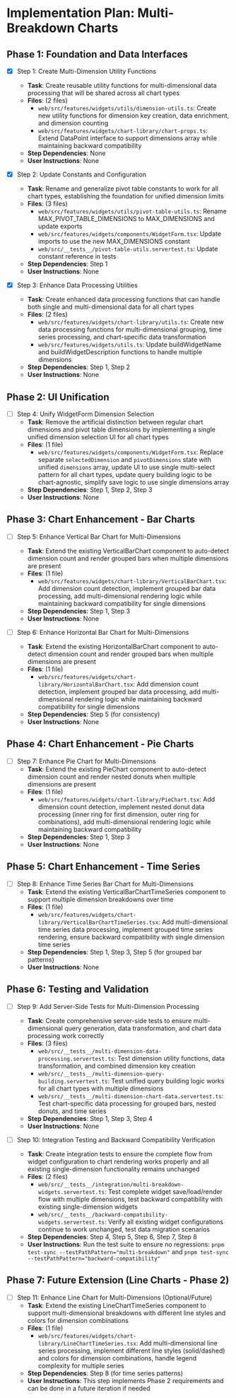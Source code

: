 # Implementation Plan: Multi-Breakdown Charts

## Phase 1: Foundation and Data Interfaces

- [x] Step 1: Create Multi-Dimension Utility Functions
  - **Task**: Create reusable utility functions for multi-dimensional data processing that will be shared across all chart types
  - **Files**: (2 files)
    - `web/src/features/widgets/utils/dimension-utils.ts`: Create new utility functions for dimension key creation, data enrichment, and dimension counting
    - `web/src/features/widgets/chart-library/chart-props.ts`: Extend DataPoint interface to support dimensions array while maintaining backward compatibility
  - **Step Dependencies**: None
  - **User Instructions**: None

- [x] Step 2: Update Constants and Configuration
  - **Task**: Rename and generalize pivot table constants to work for all chart types, establishing the foundation for unified dimension limits
  - **Files**: (3 files)
    - `web/src/features/widgets/utils/pivot-table-utils.ts`: Rename MAX_PIVOT_TABLE_DIMENSIONS to MAX_DIMENSIONS and update exports
    - `web/src/features/widgets/components/WidgetForm.tsx`: Update imports to use the new MAX_DIMENSIONS constant
    - `web/src/__tests__/pivot-table-utils.servertest.ts`: Update constant reference in tests
  - **Step Dependencies**: Step 1
  - **User Instructions**: None

- [x] Step 3: Enhance Data Processing Utilities
  - **Task**: Create enhanced data processing functions that can handle both single and multi-dimensional data for all chart types
  - **Files**: (2 files)
    - `web/src/features/widgets/chart-library/utils.ts`: Create new data processing functions for multi-dimensional grouping, time series processing, and chart-specific data transformation
    - `web/src/features/widgets/utils.ts`: Update buildWidgetName and buildWidgetDescription functions to handle multiple dimensions
  - **Step Dependencies**: Step 1, Step 2
  - **User Instructions**: None

## Phase 2: UI Unification

- [ ] Step 4: Unify WidgetForm Dimension Selection
  - **Task**: Remove the artificial distinction between regular chart dimensions and pivot table dimensions by implementing a single unified dimension selection UI for all chart types
  - **Files**: (1 file)
    - `web/src/features/widgets/components/WidgetForm.tsx`: Replace separate `selectedDimension` and `pivotDimensions` state with unified `dimensions` array, update UI to use single multi-select pattern for all chart types, update query building logic to be chart-agnostic, simplify save logic to use single dimensions array
  - **Step Dependencies**: Step 1, Step 2, Step 3
  - **User Instructions**: None

## Phase 3: Chart Enhancement - Bar Charts

- [ ] Step 5: Enhance Vertical Bar Chart for Multi-Dimensions
  - **Task**: Extend the existing VerticalBarChart component to auto-detect dimension count and render grouped bars when multiple dimensions are present
  - **Files**: (1 file)
    - `web/src/features/widgets/chart-library/VerticalBarChart.tsx`: Add dimension count detection, implement grouped bar data processing, add multi-dimensional rendering logic while maintaining backward compatibility for single dimensions
  - **Step Dependencies**: Step 1, Step 3
  - **User Instructions**: None

- [ ] Step 6: Enhance Horizontal Bar Chart for Multi-Dimensions
  - **Task**: Extend the existing HorizontalBarChart component to auto-detect dimension count and render grouped bars when multiple dimensions are present
  - **Files**: (1 file)
    - `web/src/features/widgets/chart-library/HorizontalBarChart.tsx`: Add dimension count detection, implement grouped bar data processing, add multi-dimensional rendering logic while maintaining backward compatibility for single dimensions
  - **Step Dependencies**: Step 5 (for consistency)
  - **User Instructions**: None

## Phase 4: Chart Enhancement - Pie Charts

- [ ] Step 7: Enhance Pie Chart for Multi-Dimensions
  - **Task**: Extend the existing PieChart component to auto-detect dimension count and render nested donuts when multiple dimensions are present
  - **Files**: (1 file)
    - `web/src/features/widgets/chart-library/PieChart.tsx`: Add dimension count detection, implement nested donut data processing (inner ring for first dimension, outer ring for combinations), add multi-dimensional rendering logic while maintaining backward compatibility
  - **Step Dependencies**: Step 1, Step 3
  - **User Instructions**: None

## Phase 5: Chart Enhancement - Time Series

- [ ] Step 8: Enhance Time Series Bar Chart for Multi-Dimensions
  - **Task**: Extend the existing VerticalBarChartTimeSeries component to support multiple dimension breakdowns over time
  - **Files**: (1 file)
    - `web/src/features/widgets/chart-library/VerticalBarChartTimeSeries.tsx`: Add multi-dimensional time series data processing, implement grouped time series rendering, ensure backward compatibility with single dimension time series
  - **Step Dependencies**: Step 1, Step 3, Step 5 (for grouped bar patterns)
  - **User Instructions**: None

## Phase 6: Testing and Validation

- [ ] Step 9: Add Server-Side Tests for Multi-Dimension Processing
  - **Task**: Create comprehensive server-side tests to ensure multi-dimensional query generation, data transformation, and chart data processing work correctly
  - **Files**: (3 files)
    - `web/src/__tests__/multi-dimension-data-processing.servertest.ts`: Test dimension utility functions, data transformation, and combined dimension key creation
    - `web/src/__tests__/multi-dimension-query-building.servertest.ts`: Test unified query building logic works for all chart types with multiple dimensions
    - `web/src/__tests__/multi-dimension-chart-data.servertest.ts`: Test chart-specific data processing for grouped bars, nested donuts, and time series
  - **Step Dependencies**: Step 1, Step 3, Step 4
  - **User Instructions**: None

- [ ] Step 10: Integration Testing and Backward Compatibility Verification
  - **Task**: Create integration tests to ensure the complete flow from widget configuration to chart rendering works properly and all existing single-dimension functionality remains unchanged
  - **Files**: (2 files)
    - `web/src/__tests__/integration/multi-breakdown-widgets.servertest.ts`: Test complete widget save/load/render flow with multiple dimensions, test backward compatibility with existing single-dimension widgets
    - `web/src/__tests__/backward-compatibility-widgets.servertest.ts`: Verify all existing widget configurations continue to work unchanged, test data migration scenarios
  - **Step Dependencies**: Step 4, Step 5, Step 6, Step 7, Step 8
  - **User Instructions**: Run the test suite to ensure no regressions: `pnpm test-sync --testPathPattern="multi-breakdown"` and `pnpm test-sync --testPathPattern="backward-compatibility"`

## Phase 7: Future Extension (Line Charts - Phase 2)

- [ ] Step 11: Enhance Line Chart for Multi-Dimensions (Optional/Future)
  - **Task**: Extend the existing LineChartTimeSeries component to support multi-dimensional breakdowns with different line styles and colors for dimension combinations
  - **Files**: (1 file)
    - `web/src/features/widgets/chart-library/LineChartTimeSeries.tsx`: Add multi-dimensional line series processing, implement different line styles (solid/dashed) and colors for dimension combinations, handle legend complexity for multiple series
  - **Step Dependencies**: Step 8 (for time series patterns)
  - **User Instructions**: This step implements Phase 2 requirements and can be done in a future iteration if needed
